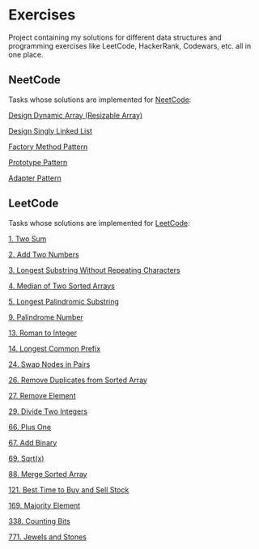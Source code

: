 # Exercises

Project containing my solutions for different data structures and programming exercises like LeetCode, HackerRank, Codewars, etc. all in one place.

## NeetCode

Tasks whose solutions are implemented for [NeetCode](https://neetcode.io/):

[Design Dynamic Array (Resizable Array)](https://neetcode.io/problems/dynamicArray)

[Design Singly Linked List](https://neetcode.io/problems/singlyLinkedList)

[Factory Method Pattern](https://neetcode.io/problems/factory)

[Prototype Pattern](https://neetcode.io/problems/prototype)

[Adapter Pattern](https://neetcode.io/problems/adapter)

## LeetCode

Tasks whose solutions are implemented for [LeetCode](https://leetcode.com/):

[1. Two Sum](https://leetcode.com/problems/two-sum/description/)

[2. Add Two Numbers](https://leetcode.com/problems/add-two-numbers/description/)

[3. Longest Substring Without Repeating Characters](https://leetcode.com/problems/longest-substring-without-repeating-characters/description/)

[4. Median of Two Sorted Arrays](https://leetcode.com/problems/median-of-two-sorted-arrays/description/)

[5. Longest Palindromic Substring](https://leetcode.com/problems/longest-palindromic-substring/description/)

[9. Palindrome Number](https://leetcode.com/problems/palindrome-number/description/)

[13. Roman to Integer](https://leetcode.com/problems/roman-to-integer/description/)

[14. Longest Common Prefix](https://leetcode.com/problems/longest-common-prefix/)

[24. Swap Nodes in Pairs](https://leetcode.com/problems/swap-nodes-in-pairs/description/)

[26. Remove Duplicates from Sorted Array](https://leetcode.com/problems/remove-duplicates-from-sorted-array/description/)

[27. Remove Element](https://leetcode.com/problems/remove-element/description/)

[29. Divide Two Integers](https://leetcode.com/problems/divide-two-integers/description/)

[66. Plus One](https://leetcode.com/problems/plus-one/description/)

[67. Add Binary](https://leetcode.com/problems/add-binary/description/)

[69. Sqrt(x)](https://leetcode.com/problems/sqrtx/description/)

[88. Merge Sorted Array](https://leetcode.com/problems/merge-sorted-array/description/)

[121. Best Time to Buy and Sell Stock](https://leetcode.com/problems/best-time-to-buy-and-sell-stock/description/)

[169. Majority Element](https://leetcode.com/problems/majority-element/description/)

[338. Counting Bits](https://leetcode.com/problems/counting-bits/description/)

[771. Jewels and Stones](https://leetcode.com/problems/jewels-and-stones/description/)

